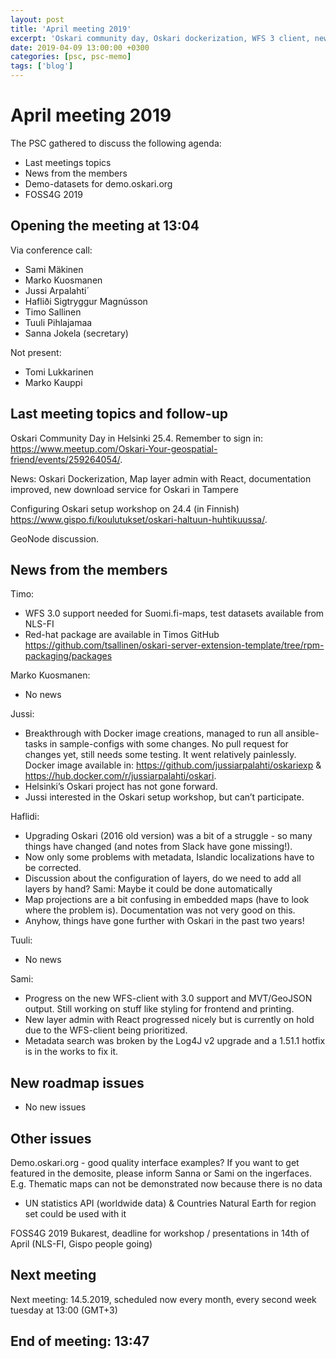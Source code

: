 ```yaml
---
layout: post
title: 'April meeting 2019'
excerpt: 'Oskari community day, Oskari dockerization, WFS 3 client, news'
date: 2019-04-09 13:00:00 +0300
categories: [psc, psc-memo]
tags: ['blog']
---
```


# April meeting 2019

The PSC gathered to discuss the following agenda:

- Last meetings topics
- News from the members
- Demo-datasets for demo.oskari.org
- FOSS4G 2019

## Opening the meeting at 13:04

Via conference call:

- Sami Mäkinen
- Marko Kuosmanen
- Jussi Arpalahti´
- Hafliði Sigtryggur Magnússon
- Timo Sallinen
- Tuuli Pihlajamaa
- Sanna Jokela (secretary)

Not present:

- Tomi Lukkarinen
- Marko Kauppi

## Last meeting topics and follow-up

Oskari Community Day in Helsinki 25.4. Remember to sign in: https://www.meetup.com/Oskari-Your-geospatial-friend/events/259264054/.

News: Oskari Dockerization, Map layer admin with React, documentation improved, new download service for Oskari in Tampere

Configuring Oskari setup workshop on 24.4 (in Finnish) https://www.gispo.fi/koulutukset/oskari-haltuun-huhtikuussa/.

GeoNode discussion.

## News from the members

Timo:

- WFS 3.0 support needed for Suomi.fi-maps, test datasets available from NLS-FI
- Red-hat package are available in Timos GitHub https://github.com/tsallinen/oskari-server-extension-template/tree/rpm-packaging/packages

Marko Kuosmanen:

- No news

Jussi:

- Breakthrough with Docker image creations, managed to run all ansible-tasks in sample-configs with some changes. No pull request for changes yet, still needs some testing. It went relatively painlessly. Docker image available in: https://github.com/jussiarpalahti/oskariexp & https://hub.docker.com/r/jussiarpalahti/oskari.
- Helsinki’s Oskari project has not gone forward.
- Jussi interested in the Oskari setup workshop, but can’t participate.

Haflidi:

- Upgrading Oskari (2016 old version) was a bit of a struggle - so many things have changed (and notes from Slack have gone missing!).
- Now only some problems with metadata, Islandic localizations have to be corrected.
- Discussion about the configuration of layers, do we need to add all layers by hand? Sami: Maybe it could be done automatically
- Map projections are a bit confusing in embedded maps (have to look where the problem is). Documentation was not very good on this.
- Anyhow, things have gone further with Oskari in the past two years!

Tuuli:

- No news

Sami:

- Progress on the new WFS-client with 3.0 support and MVT/GeoJSON output. Still working on stuff like styling for frontend and printing.
- New layer admin with React progressed nicely but is currently on hold due to the WFS-client being prioritized.
- Metadata search was broken by the Log4J v2 upgrade and a 1.51.1 hotfix is in the works to fix it.

## New roadmap issues

- No new issues

## Other issues

Demo.oskari.org - good quality interface examples? If you want to get featured in the demosite, please inform Sanna or Sami on the ingerfaces. E.g. Thematic maps can not be demonstrated now because there is no data

- UN statistics API (worldwide data) & Countries Natural Earth for region set could be used with it

FOSS4G 2019 Bukarest, deadline for workshop / presentations in 14th of April (NLS-FI, Gispo people going)

## Next meeting

Next meeting: 14.5.2019, scheduled now every month, every second week tuesday at 13:00 (GMT+3)

## End of meeting: 13:47
